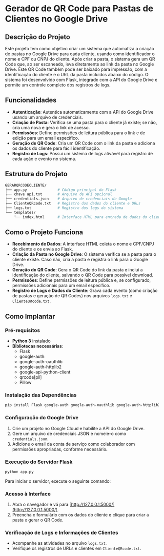 # Gerador de QR Code para Pastas de Clientes no Google Drive

## Descrição do Projeto
Este projeto tem como objetivo criar um sistema que automatiza a criação de pastas no Google Drive para cada cliente, usando como identificador o nome e CPF ou CNPJ do cliente. Após criar a pasta, o sistema gera um QR Code que, ao ser escaneado, leva diretamente ao link da pasta no Google Drive. Este QR Code também pode ser baixado para impressão, com a identificação do cliente e o URL da pasta incluídos abaixo do código. O sistema foi desenvolvido com Flask, integrado com a API do Google Drive e permite um controle completo dos registros de logs.

## Funcionalidades
- **Autenticação**: Autentica automaticamente com a API do Google Drive usando um arquivo de credenciais.
- **Criação de Pasta**: Verifica se uma pasta para o cliente já existe; se não, cria uma nova e gera o link de acesso.
- **Permissões**: Define permissões de leitura pública para o link e de edição para um email específico.
- **Geração de QR Code**: Cria um QR Code com o link da pasta e adiciona os dados do cliente para fácil identificação.
- **Registro de Logs**: Possui um sistema de logs ativável para registro de cada ação e evento no sistema.

## Estrutura do Projeto
```bash
GERARQRCODECLIENTE/
├── app.py              # Código principal do Flask
├── chave api.txt       # Arquivo de API opcional
├── credentials.json    # Arquivo de credenciais do Google
├── ClienteQRcode.txt   # Registro dos dados do cliente e URLs
├── logs.txt            # Registro dos logs do sistema
└── templates/
    └── index.html      # Interface HTML para entrada de dados do cliente
```
## Como o Projeto Funciona
- **Recebimento de Dados**: A interface HTML coleta o nome e CPF/CNPJ do cliente e os envia ao Flask.
- **Criação da Pasta no Google Drive**: O sistema verifica se a pasta para o cliente existe. Caso não, cria a pasta e registra o link para o Google Drive.
- **Geração do QR Code**: Gera o QR Code do link da pasta e inclui a identificação do cliente, salvando o QR Code para possível download.
- **Permissões**: Define permissões de leitura pública e, se configurado, permissões adicionais para um email específico.
- **Registro de Logs e Dados do Cliente**: Grava cada evento (como criação de pastas e geração de QR Codes) nos arquivos `logs.txt` e `ClienteQRcode.txt`.

## Como Implantar

### Pré-requisitos
- **Python 3** instalado
- **Bibliotecas necessárias**:
  - Flask
  - google-auth
  - google-auth-oauthlib
  - google-auth-httplib2
  - google-api-python-client
  - qrcode[pil]
  - Pillow

### Instalação das Dependências
```bash
pip install Flask google-auth google-auth-oauthlib google-auth-httplib2 google-api-python-client qrcode[pil] Pillow
```
### Configuração do Google Drive
1. Crie um projeto no Google Cloud e habilite a API do Google Drive.
2. Gere um arquivo de credenciais JSON e nomeie-o como `credentials.json`.
3. Adicione o email da conta de serviço como colaborador com permissões apropriadas, conforme necessário.

### Execução do Servidor Flask
```bash
python app.py
```
Para iniciar o servidor, execute o seguinte comando:

### Acesso à Interface

1. Abra o navegador e vá para [http://127.0.0.1:5000/](http://127.0.0.1:5000/).
2. Preencha o formulário com os dados do cliente e clique para criar a pasta e gerar o QR Code.

### Verificação de Logs e Informações de Clientes
- Acompanhe as atividades no arquivo `logs.txt`.
- Verifique os registros de URLs e clientes em `ClienteQRcode.txt`.
